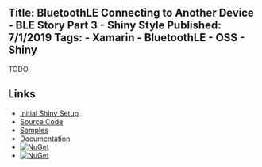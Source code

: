 Title: BluetoothLE Connecting to Another Device - BLE Story Part 3 - Shiny Style
Published: 7/1/2019
Tags:
    - Xamarin
    - BluetoothLE
    - OSS
    - Shiny
---
TODO

## Links
* [Initial Shiny Setup](introducingshiny)
* [Source Code](https://github.com/shinyorg/shiny)
* [Samples](https://github.com/shinyorg/shinysamples)
* [Documentation](https://shinylib.net)
* [![NuGet](https://img.shields.io/nuget/v/Shiny.Core.svg?maxAge=2592000)](https://www.nuget.org/packages/Shiny.Core/)
* [![NuGet](https://img.shields.io/nuget/v/Shiny.BluetoothLE.svg?maxAge=2592000)](https://www.nuget.org/packages/Shiny.BluetoothLE/)